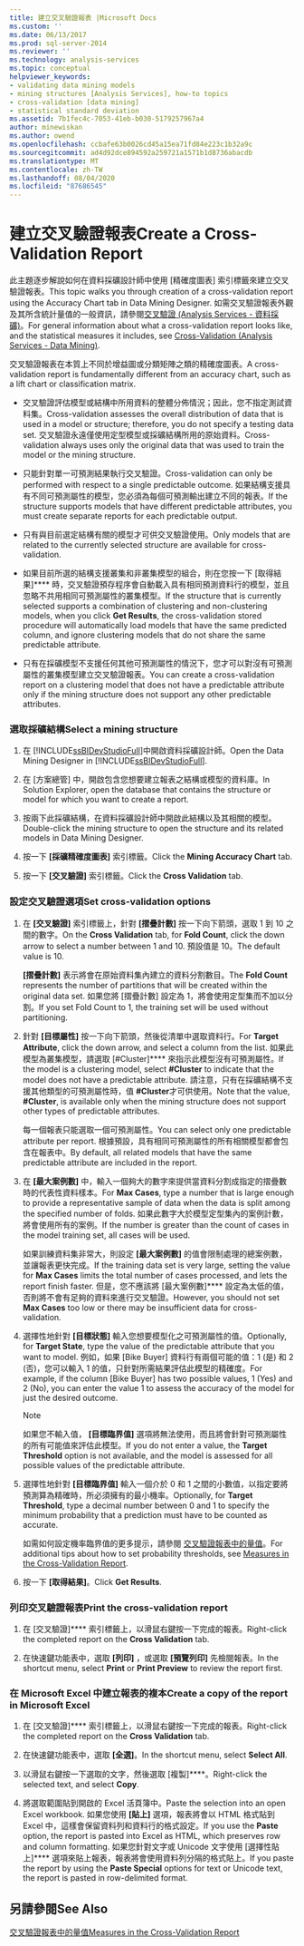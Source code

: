 ```yaml
---
title: 建立交叉驗證報表 |Microsoft Docs
ms.custom: ''
ms.date: 06/13/2017
ms.prod: sql-server-2014
ms.reviewer: ''
ms.technology: analysis-services
ms.topic: conceptual
helpviewer_keywords:
- validating data mining models
- mining structures [Analysis Services], how-to topics
- cross-validation [data mining]
- statistical standard deviation
ms.assetid: 7b1fec4c-7053-41eb-b030-5179257967a4
author: minewiskan
ms.author: owend
ms.openlocfilehash: ccbafe63b0026cd45a15ea71fd84e223c1b32a9c
ms.sourcegitcommit: ad4d92dce894592a259721a1571b1d8736abacdb
ms.translationtype: MT
ms.contentlocale: zh-TW
ms.lasthandoff: 08/04/2020
ms.locfileid: "87686545"
---
```

# <a name="create-a-cross-validation-report"></a><span data-ttu-id="b87ac-102">建立交叉驗證報表</span><span class="sxs-lookup"><span data-stu-id="b87ac-102">Create a Cross-Validation Report</span></span>
  <span data-ttu-id="b87ac-103">此主題逐步解說如何在資料採礦設計師中使用 [精確度圖表] 索引標籤來建立交叉驗證報表。</span><span class="sxs-lookup"><span data-stu-id="b87ac-103">This topic walks you through creation of a cross-validation report using the Accuracy Chart tab in Data Mining Designer.</span></span> <span data-ttu-id="b87ac-104">如需交叉驗證報表外觀及其所含統計量值的一般資訊，請參閱[交叉驗證 &#40;Analysis Services - 資料採礦&#41;](cross-validation-analysis-services-data-mining.md)。</span><span class="sxs-lookup"><span data-stu-id="b87ac-104">For general information about what a cross-validation report looks like, and the statistical measures it includes, see [Cross-Validation &#40;Analysis Services - Data Mining&#41;](cross-validation-analysis-services-data-mining.md).</span></span>  
  
 <span data-ttu-id="b87ac-105">交叉驗證報表在本質上不同於增益圖或分類矩陣之類的精確度圖表。</span><span class="sxs-lookup"><span data-stu-id="b87ac-105">A cross-validation report is fundamentally different from an accuracy chart, such as a lift chart or classification matrix.</span></span>  
  
-   <span data-ttu-id="b87ac-106">交叉驗證評估模型或結構中所用資料的整體分佈情況；因此，您不指定測試資料集。</span><span class="sxs-lookup"><span data-stu-id="b87ac-106">Cross-validation assesses the overall distribution of data that is used in a model or structure; therefore, you do not specify a testing data set.</span></span> <span data-ttu-id="b87ac-107">交叉驗證永遠僅使用定型模型或採礦結構所用的原始資料。</span><span class="sxs-lookup"><span data-stu-id="b87ac-107">Cross-validation always uses only the original data that was used to train the model or the mining structure.</span></span>  
  
-   <span data-ttu-id="b87ac-108">只能針對單一可預測結果執行交叉驗證。</span><span class="sxs-lookup"><span data-stu-id="b87ac-108">Cross-validation can only be performed with respect to a single predictable outcome.</span></span> <span data-ttu-id="b87ac-109">如果結構支援具有不同可預測屬性的模型，您必須為每個可預測輸出建立不同的報表。</span><span class="sxs-lookup"><span data-stu-id="b87ac-109">If the structure supports models that have different predictable attributes, you must create separate reports for each predictable output.</span></span>  
  
-   <span data-ttu-id="b87ac-110">只有與目前選定結構有關的模型才可供交叉驗證使用。</span><span class="sxs-lookup"><span data-stu-id="b87ac-110">Only models that are related to the currently selected structure are available for cross-validation.</span></span>  
  
-   <span data-ttu-id="b87ac-111">如果目前所選的結構支援叢集和非叢集模型的組合，則在您按一下 [取得結果]\*\*\*\* 時，交叉驗證預存程序會自動載入具有相同預測資料行的模型，並且忽略不共用相同可預測屬性的叢集模型。</span><span class="sxs-lookup"><span data-stu-id="b87ac-111">If the structure that is currently selected supports a combination of clustering and non-clustering models, when you click **Get Results**, the cross-validation stored procedure will automatically load models that have the same predicted column, and ignore clustering models that do not share the same predictable attribute.</span></span>  
  
-   <span data-ttu-id="b87ac-112">只有在採礦模型不支援任何其他可預測屬性的情況下，您才可以對沒有可預測屬性的叢集模型建立交叉驗證報表。</span><span class="sxs-lookup"><span data-stu-id="b87ac-112">You can create a cross-validation report on a clustering model that does not have a predictable attribute only if the mining structure does not support any other predictable attributes.</span></span>  
  
### <a name="select-a-mining-structure"></a><span data-ttu-id="b87ac-113">選取採礦結構</span><span class="sxs-lookup"><span data-stu-id="b87ac-113">Select a mining structure</span></span>  
  
1.  <span data-ttu-id="b87ac-114">在 [!INCLUDE[ssBIDevStudioFull](../../includes/ssbidevstudiofull-md.md)]中開啟資料採礦設計師。</span><span class="sxs-lookup"><span data-stu-id="b87ac-114">Open the Data Mining Designer in [!INCLUDE[ssBIDevStudioFull](../../includes/ssbidevstudiofull-md.md)].</span></span>  
  
2.  <span data-ttu-id="b87ac-115">在 [方案總管] 中，開啟包含您想要建立報表之結構或模型的資料庫。</span><span class="sxs-lookup"><span data-stu-id="b87ac-115">In Solution Explorer, open the database that contains the structure or model for which you want to create a report.</span></span>  
  
3.  <span data-ttu-id="b87ac-116">按兩下此採礦結構，在資料採礦設計師中開啟此結構以及其相關的模型。</span><span class="sxs-lookup"><span data-stu-id="b87ac-116">Double-click the mining structure to open the structure and its related models in Data Mining Designer.</span></span>  
  
4.  <span data-ttu-id="b87ac-117">按一下 **[採礦精確度圖表]** 索引標籤。</span><span class="sxs-lookup"><span data-stu-id="b87ac-117">Click the **Mining Accuracy Chart** tab.</span></span>  
  
5.  <span data-ttu-id="b87ac-118">按一下 **[交叉驗證]** 索引標籤。</span><span class="sxs-lookup"><span data-stu-id="b87ac-118">Click the **Cross Validation** tab.</span></span>  
  
### <a name="set-cross-validation-options"></a><span data-ttu-id="b87ac-119">設定交叉驗證選項</span><span class="sxs-lookup"><span data-stu-id="b87ac-119">Set cross-validation options</span></span>  
  
1.  <span data-ttu-id="b87ac-120">在 **[交叉驗證]** 索引標籤上，針對 **[摺疊計數]** 按一下向下箭頭，選取 1 到 10 之間的數字。</span><span class="sxs-lookup"><span data-stu-id="b87ac-120">On the **Cross Validation** tab, for **Fold Count**, click the down arrow to select a number between 1 and 10.</span></span> <span data-ttu-id="b87ac-121">預設值是 10。</span><span class="sxs-lookup"><span data-stu-id="b87ac-121">The default value is 10.</span></span>  
  
     <span data-ttu-id="b87ac-122">**[摺疊計數]** 表示將會在原始資料集內建立的資料分割數目。</span><span class="sxs-lookup"><span data-stu-id="b87ac-122">The **Fold Count** represents the number of partitions that will be created within the original data set.</span></span> <span data-ttu-id="b87ac-123">如果您將 [摺疊計數] 設定為 1，將會使用定型集而不加以分割。</span><span class="sxs-lookup"><span data-stu-id="b87ac-123">If you set Fold Count to 1, the training set will be used without partitioning.</span></span>  
  
2.  <span data-ttu-id="b87ac-124">針對 **[目標屬性]** 按一下向下箭頭，然後從清單中選取資料行。</span><span class="sxs-lookup"><span data-stu-id="b87ac-124">For **Target Attribute**, click the down arrow, and select a column from the list.</span></span> <span data-ttu-id="b87ac-125">如果此模型為叢集模型，請選取 [#Cluster]\*\*\*\* 來指示此模型沒有可預測屬性。</span><span class="sxs-lookup"><span data-stu-id="b87ac-125">If the model is a clustering model, select **#Cluster** to indicate that the model does not have a predictable attribute.</span></span> <span data-ttu-id="b87ac-126">請注意，只有在採礦結構不支援其他類型的可預測屬性時，值 **#Cluster**才可供使用。</span><span class="sxs-lookup"><span data-stu-id="b87ac-126">Note that the value, **#Cluster**, is available only when the mining structure does not support other types of predictable attributes.</span></span>  
  
     <span data-ttu-id="b87ac-127">每一個報表只能選取一個可預測屬性。</span><span class="sxs-lookup"><span data-stu-id="b87ac-127">You can select only one predictable attribute per report.</span></span> <span data-ttu-id="b87ac-128">根據預設，具有相同可預測屬性的所有相關模型都會包含在報表中。</span><span class="sxs-lookup"><span data-stu-id="b87ac-128">By default, all related models that have the same predictable attribute are included in the report.</span></span>  
  
3.  <span data-ttu-id="b87ac-129">在 **[最大案例數]** 中，輸入一個夠大的數字來提供當資料分割成指定的摺疊數時的代表性資料樣本。</span><span class="sxs-lookup"><span data-stu-id="b87ac-129">For **Max Cases**, type a number that is large enough to provide a representative sample of data when the data is split among the specified number of folds.</span></span> <span data-ttu-id="b87ac-130">如果此數字大於模型定型集內的案例計數，將會使用所有的案例。</span><span class="sxs-lookup"><span data-stu-id="b87ac-130">If the number is greater than the count of cases in the model training set, all cases will be used.</span></span>  
  
     <span data-ttu-id="b87ac-131">如果訓練資料集非常大，則設定 **[最大案例數]** 的值會限制處理的總案例數，並讓報表更快完成。</span><span class="sxs-lookup"><span data-stu-id="b87ac-131">If the training data set is very large, setting the value for **Max Cases** limits the total number of cases processed, and lets the report finish faster.</span></span> <span data-ttu-id="b87ac-132">但是，您不應該將 [最大案例數]\*\*\*\* 設定為太低的值，否則將不會有足夠的資料來進行交叉驗證。</span><span class="sxs-lookup"><span data-stu-id="b87ac-132">However, you should not set **Max Cases** too low or there may be insufficient data for cross-validation.</span></span>  
  
4.  <span data-ttu-id="b87ac-133">選擇性地針對 **[目標狀態]** 輸入您想要模型化之可預測屬性的值。</span><span class="sxs-lookup"><span data-stu-id="b87ac-133">Optionally, for **Target State**, type the value of the predictable attribute that you want to model.</span></span> <span data-ttu-id="b87ac-134">例如，如果 [Bike Buyer] 資料行有兩個可能的值：1 (是) 和 2 (否)，您可以輸入 1 的值，只針對所需結果評估此模型的精確度。</span><span class="sxs-lookup"><span data-stu-id="b87ac-134">For example, if the column [Bike Buyer] has two possible values, 1 (Yes) and 2 (No), you can enter the value 1 to assess the accuracy of the model for just the desired outcome.</span></span>  
  
    > [!NOTE]  
    >  <span data-ttu-id="b87ac-135"> 如果您不輸入值， **[目標臨界值]** 選項將無法使用，而且將會針對可預測屬性的所有可能值來評估此模型。</span><span class="sxs-lookup"><span data-stu-id="b87ac-135">If you do not enter a value, the **Target Threshold** option is not available, and the model is assessed for all possible values of the predictable attribute.</span></span>  
  
5.  <span data-ttu-id="b87ac-136">選擇性地針對 **[目標臨界值]** 輸入一個介於 0 和 1 之間的小數值，以指定要將預測算為精確時，所必須擁有的最小機率。</span><span class="sxs-lookup"><span data-stu-id="b87ac-136">Optionally, for **Target Threshold**, type a decimal number between 0 and 1 to specify the minimum probability that a prediction must have to be counted as accurate.</span></span>  
  
     <span data-ttu-id="b87ac-137">如需如何設定機率臨界值的更多提示，請參閱 [交叉驗證報表中的量值](measures-in-the-cross-validation-report.md)。</span><span class="sxs-lookup"><span data-stu-id="b87ac-137">For additional tips about how to set probability thresholds, see [Measures in the Cross-Validation Report](measures-in-the-cross-validation-report.md).</span></span>  
  
6.  <span data-ttu-id="b87ac-138">按一下 **[取得結果]**。</span><span class="sxs-lookup"><span data-stu-id="b87ac-138">Click **Get Results**.</span></span>  
  
### <a name="print-the-cross-validation-report"></a><span data-ttu-id="b87ac-139">列印交叉驗證報表</span><span class="sxs-lookup"><span data-stu-id="b87ac-139">Print the cross-validation report</span></span>  
  
1.  <span data-ttu-id="b87ac-140">在 [交叉驗證]\*\*\*\* 索引標籤上，以滑鼠右鍵按一下完成的報表。</span><span class="sxs-lookup"><span data-stu-id="b87ac-140">Right-click the completed report on the **Cross Validation** tab.</span></span>  
  
2.  <span data-ttu-id="b87ac-141">在快速鍵功能表中，選取 **[列印]** ，或選取 **[預覽列印]** 先檢閱報表。</span><span class="sxs-lookup"><span data-stu-id="b87ac-141">In the shortcut menu, select **Print** or **Print Preview** to review the report first.</span></span>  
  
### <a name="create-a-copy-of-the-report-in-microsoft-excel"></a><span data-ttu-id="b87ac-142">在 Microsoft Excel 中建立報表的複本</span><span class="sxs-lookup"><span data-stu-id="b87ac-142">Create a copy of the report in Microsoft Excel</span></span>  
  
1.  <span data-ttu-id="b87ac-143">在 [交叉驗證]\*\*\*\* 索引標籤上，以滑鼠右鍵按一下完成的報表。</span><span class="sxs-lookup"><span data-stu-id="b87ac-143">Right-click the completed report on the **Cross Validation** tab.</span></span>  
  
2.  <span data-ttu-id="b87ac-144">在快速鍵功能表中，選取 **[全選]**。</span><span class="sxs-lookup"><span data-stu-id="b87ac-144">In the shortcut menu, select **Select All**.</span></span>  
  
3.  <span data-ttu-id="b87ac-145">以滑鼠右鍵按一下選取的文字，然後選取 [複製]\*\*\*\*。</span><span class="sxs-lookup"><span data-stu-id="b87ac-145">Right-click the selected text, and select **Copy**.</span></span>  
  
4.  <span data-ttu-id="b87ac-146">將選取範圍貼到開啟的 Excel 活頁簿中。</span><span class="sxs-lookup"><span data-stu-id="b87ac-146">Paste the selection into an open Excel workbook.</span></span> <span data-ttu-id="b87ac-147">如果您使用 **[貼上]** 選項，報表將會以 HTML 格式貼到 Excel 中，這樣會保留資料列和資料行的格式設定。</span><span class="sxs-lookup"><span data-stu-id="b87ac-147">If you use the **Paste** option, the report is pasted into Excel as HTML, which preserves row and column formatting.</span></span> <span data-ttu-id="b87ac-148">如果您針對文字或 Unicode 文字使用 [選擇性貼上]\*\*\*\* 選項來貼上報表，報表將會使用資料列分隔的格式貼上。</span><span class="sxs-lookup"><span data-stu-id="b87ac-148">If you paste the report by using the **Paste Special** options for text or Unicode text, the report is pasted in row-delimited format.</span></span>  
  
## <a name="see-also"></a><span data-ttu-id="b87ac-149">另請參閱</span><span class="sxs-lookup"><span data-stu-id="b87ac-149">See Also</span></span>  
 [<span data-ttu-id="b87ac-150">交叉驗證報表中的量值</span><span class="sxs-lookup"><span data-stu-id="b87ac-150">Measures in the Cross-Validation Report</span></span>](measures-in-the-cross-validation-report.md)  
  
  
